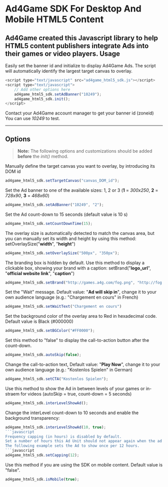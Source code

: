 Ad4Game SDK For Desktop And Mobile HTML5 Content
=
Ad4Game created this Javascript library to help HTML5 content publishers integrate Ads into their games or video players.
Usage
-
Easily set the banner id and initialize to display Ad4Game Ads. The script will automatically identify the largest target canvas to overlay.
```javascript
<script type="text/javascript" src="ad4game_html5_sdk.js"></script>
<script type="text/javascript">
	// Add other options here
	ad4game_html5_sdk.setAdBanner("10249");
	ad4game_html5_sdk.init();
</script>
```
Contact your Ad4Game account manager to get your banner id (zoneid)
You can use *10249* to test.


----------


Options
-
> **Note:**
The following options and customizations should be added **before** the *init()* method.

Manually define the target canvas you want to overlay, by introducing its DOM id
```javascript
ad4game_html5_sdk.setTargetCanvas("canvas_DOM_id");
```
Set the Ad banner to one of the available sizes: 1, 2 or 3 (**1** = *300x250*, **2** = *728x90*, **3** = *468x60*)
```javascript
ad4game_html5_sdk.setAdBanner("10249", "2");
```
Set the Ad count-down to 15 seconds (default value is 10 s)
```javascript
ad4game_html5_sdk.setCountDownTime(15);
```
The overlay size is automatically detected to match the canvas area, but you can manually set its width and height by using this method: setOverlaySize("**width**", "**height**")
```javascript
ad4game_html5_sdk.setOverlaySize("500px", "350px");
```
The branding box is hidden by default. Use this method to display a clickable box, showing your brand with a caption: setBrand("**logo_url**", "**official website link**", "**caption**")
```javascript
ad4game_html5_sdk.setBrand("http://games.a4g.com/fog.png", "http://fog.com", "Find more games on FOG.com");
```
Set the "Wait" message. Default value: "**Ad will skip in**", change it to your own audience language (e.g.: "Chargement en cours" in French)
```javascript
ad4game_html5_sdk.setWaitText("Chargement en cours")
```
Set the background color of the overlay area to Red in hexadecimal code. Default value is Black (#000000)
```javascript
ad4game_html5_sdk.setBGColor("#FF0000");
```
Set this method to "false" to display the call-to-action button after the count-down.
```javascript
ad4game_html5_sdk.autoSkip(false);
```
Change the call-to-action text, Default value: "**Play Now**", change it to your own audience language (e.g.: "Kostenlos Spielen" in German)
```javascript
ad4game_html5_sdk.setCTA("Kostenlos Spielen");
```
Use this method to show the Ad in between levels of your games or in-straem for videos (autoSkip = true, count-down = 5 seconds)
```javascript
ad4game_html5_sdk.interLevelShowAd();
```
Change the interLevel count-down to 10 seconds and enable the background transparency:
```javascript
ad4game_html5_sdk.interLevelShowAd(10, true);
```javascript
Frequency capping (in hours) is disabled by default.
Set a number of hours this Ad Unit should not appear again when the ad gets closed.
The following example sets the Ad to show once per 12 hours.
```javascript
ad4game_html5_sdk.setCapping(12);
```
Use this method if you are using the SDK on mobile content. Default value is "false".
```javascript
ad4game_html5_sdk.isMobile(true);
```
